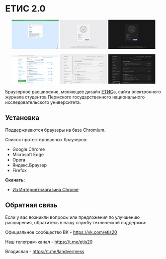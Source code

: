 # ЕТИС 2.0
<p align="center">
  <img src="screenshots/login_old.png" width="30%"/>
  <img src="screenshots/login_light.png" width="30%"/>
  <img src="screenshots/login_dark.png" width="30%"/>
</p>
<p align="center">
  <img src="screenshots/timetable_old.png" width="30%"/>
  <img src="screenshots/timetable_light.png" width="30%"/>
  <img src="screenshots/timetable_dark.png" width="30%"/>
</p>

Браузерное расширение, меняющее дизайн [ЕТИС](https://student.psu.ru/)а, сайта электронного журнала студентов Пермского государственного национального исследовательского университета.

## Установка

Поддерживаются браузеры на базе Chromium.

Список протестированных браузеров:

- Google Chrome
- Microsoft Edge
- Opera
- Яндекс.Браузер
- Firefox

**Скачать:**

- [Из Интернет-магазина Chrome](https://vk.cc/bXbdKh)

## Обратная связь

Если у вас возникли вопросы или предложения по улучшению расширения, обратитесь в нашу службу технической поддержки:

Официальное сообщество ВК - https://vk.com/etis20

Наш телеграм-канал - https://t.me/etis20

Владислав - https://t.me/landvermess

